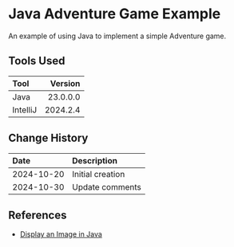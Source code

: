 # Java Adventure Game Example
An example of using Java to implement a simple Adventure game.

## Tools Used

| Tool     |  Version |
|:---------|---------:|
| Java     | 23.0.0.0 |
| IntelliJ | 2024.2.4 |

## Change History

| Date       | Description      |
|:-----------|:-----------------|
| 2024-10-20 | Initial creation |
| 2024-10-30 | Update comments  |

## References
* [Display an Image in Java](https://www.delftstack.com/howto/java/display-an-image-in-java/)